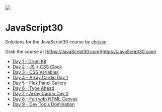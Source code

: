 ![](https://javascript30.com/images/JS3-social-share.png)

# JavaScript30

Solutions for the JavaScript30 course by [chrisjm](http://github.com/chrisjm)

Grab the course at [https://JavaScript30.com](https://JavaScript30.com)

* [Day 1 - Drum Kit](01/index.html)
* [Day 2 - JS + CSS Clock](02/index.html)
* [Day 3 - CSS Variables](03/index.html)
* [Day 4 - Array Cardio Day 1](04/index.html)
* [Day 5 - Flex Panel Gallery](05/index.html)
* [Day 6 - Type Ahead](06/index.html)
* [Day 7 - Array Cardio Day 2](07/index.html)
* [Day 8 - Fun with HTML Canvas](08/index.html)
* [Day 9 - Dev Tools Domination](09/index.html)